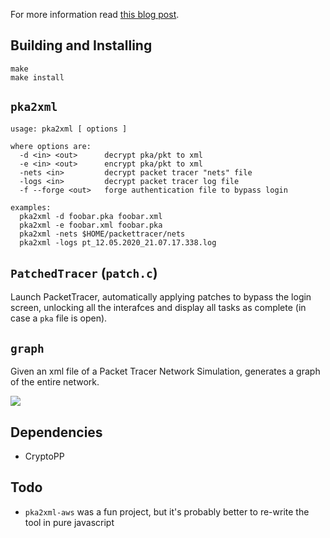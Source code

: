 For more information read [this blog post](https://mircodezorzi.github.io/posts/packettracer/).

## Building and Installing
```
make
make install
```

## `pka2xml`
```
usage: pka2xml [ options ]

where options are:
  -d <in> <out>      decrypt pka/pkt to xml
  -e <in> <out>      encrypt pka/pkt to xml
  -nets <in>         decrypt packet tracer "nets" file
  -logs <in>         decrypt packet tracer log file
  -f --forge <out>   forge authentication file to bypass login

examples:
  pka2xml -d foobar.pka foobar.xml
  pka2xml -e foobar.xml foobar.pka
  pka2xml -nets $HOME/packettracer/nets
  pka2xml -logs pt_12.05.2020_21.07.17.338.log
```

## `PatchedTracer` (`patch.c`)
Launch PacketTracer, automatically applying patches to bypass the login screen, unlocking all the interafces and display all tasks as complete (in case a `pka` file is open).

## `graph`
Given an xml file of a Packet Tracer Network Simulation, generates a graph of the entire network.

![](https://raw.githubusercontent.com/mircodezorzi/pka2xml/master/examples/network.png)

## Dependencies
- CryptoPP

## Todo
- `pka2xml-aws` was a fun project, but it's probably better to re-write the tool in pure javascript
